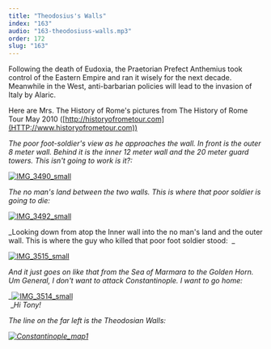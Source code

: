 ```yaml
---
title: "Theodosius's Walls"
index: "163"
audio: "163-theodosiuss-walls.mp3"
order: 172
slug: "163"
---
```


Following the death of Eudoxia, the Praetorian Prefect Anthemius took control of the Eastern Empire and ran it wisely for the next decade. Meanwhile in the West, anti-barbarian policies will lead to the invasion of Italy by Alaric.



Here are Mrs. The History of Rome's pictures from The History of Rome Tour May 2010 ([http://historyofrometour.com](HTTP://www.historyofrometour.com))

_The poor foot-soldier's view as he approaches the wall. In front is the outer 8 meter wall. Behind it is the inner 12 meter wall and the 20 meter guard towers. This isn't going to work is it?:_

[![IMG_3490_small](http://thehistoryofrome.typepad.com/.a/6a01053629a711970c01675ef2d595970b-800wi "IMG_3490_small")](http://thehistoryofrome.typepad.com/.a/6a01053629a711970c01675ef2d595970b-pi)

_The no man's land between the two walls. This is where that poor soldier is going to die:_

[![IMG_3492_small](http://thehistoryofrome.typepad.com/.a/6a01053629a711970c01675ef2d96c970b-800wi "IMG_3492_small")](http://thehistoryofrome.typepad.com/.a/6a01053629a711970c01675ef2d96c970b-pi)

_Looking down from atop the Inner wall into the no man's land and the outer wall. This is where the guy who killed that poor foot soldier stood:  _

[![IMG_3515_small](http://thehistoryofrome.typepad.com/.a/6a01053629a711970c0162fdfed4b1970d-800wi "IMG_3515_small")](http://thehistoryofrome.typepad.com/.a/6a01053629a711970c0162fdfed4b1970d-pi)

_And it just goes on like that from the Sea of Marmara to the Golden Horn. Um General, I don't want to attack Constantinople. I want to go home:_

_[![IMG_3514_small](http://thehistoryofrome.typepad.com/.a/6a01053629a711970c0162fdfed777970d-800wi "IMG_3514_small")](http://thehistoryofrome.typepad.com/.a/6a01053629a711970c0162fdfed777970d-pi)  
 __Hi Tony!_

_The line on the far left is the Theodosian Walls:_

_[![Constantinople_map1](http://thehistoryofrome.typepad.com/.a/6a01053629a711970c01675ef2fa98970b-800wi "Constantinople_map1")](http://thehistoryofrome.typepad.com/.a/6a01053629a711970c01675ef2fa98970b-pi)_
